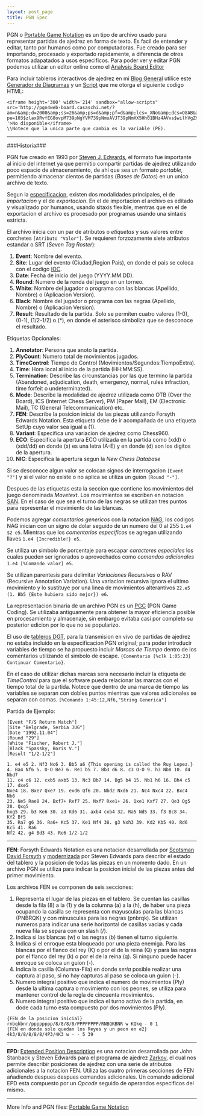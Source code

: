 ```yaml
---
layout: post_page
title: PGN Spec
---
```


PGN o [Portable Game Notation](https://en.wikipedia.org/wiki/Portable_Game_Notation) es un tipo de archivo usado para representar partidas de ajedrez en forma de texto. Es facil de entender y editar, tanto por humanos como por computadoras. Fue creado para ser importando, procesado y exportado rapidamente, a diferencia de otros formatos adapatados a usos especificos. Para poder ver y editar PGN podemos utilizar un editor online como el [Analysis Board Editor](https://www.chess.com/analysis-board-editor)

Para incluir tableros interactivos de ajedrez en mi [Blog General](thehearthofdev.x10.mx/Ajedrez/Ajedrez.html) utilice este [Generador de Diagramas](http://pgn4web-board.casaschi.net/board-generator.html) y un [Script](https://sourceforge.net/p/pgn4web/wiki/Index/) que me otorga el siguiente codigo HTML:

```
<iframe height='300' width='214' sandbox="allow-scripts" src='http://pgn4web-board.casaschi.net/?am=n&amp;d=2000&amp;ss=26&amp;ps=d&amp;pf=d&amp;lcs=_XNo&amp;dcs=O8AB&amp;bbcs=O8AB&amp;bscs=b&amp;hm=n&amp;hcs=r4fT&amp;bd=s&amp;cbcs=YeiP&amp;ctcs=$$$$&amp;hd=h&amp;md=t&amp;tm=13&amp;fmcs=$$$&amp;fccs=v71$&amp;hmcs=_XNo&amp;fms=11&amp;fcs=m&amp;cd=i&amp;bcs=____&amp;fp=0&amp;hl=f&amp;fh=320&amp;fw=214&amp;
pe=103$zlax9RvfEG8ovpM739pNgYVM739pNmuAVJT39pNmXX5Hh01BHz4AVvs$wilhVgZKNI$wila2$8x1pw$0zBfcizb$3QF7O_v0
'>No disponible</iframe>
\\Notece que la unica parte que cambia es la variable (PE).
```

***

###Historia###

PGN fue creado en 1993 por [Steven J. Edwards](https://chessprogramming.wikispaces.com/Steven+Edwards), el formato fue importante al inicio del internet ya que permitio compartir partidas de ajedrez utilizando poco espacio de almacenamiento, de ahí que sea un formato  *portable*, permitiendo almacenar cientos de partidas (*Bases de Datos*) en un unico archivo de texto.

Segun la [especificacion](http://www.saremba.de/chessgml/standards/pgn/pgn-complete.htm), existen dos modalidades principales, el de *importacion* y el de *exportacion*. En el de importacion el archivo es editado y visualizado por humanos, usando sitaxis flexible, mentras que en el de exportacion el archivo es procesado por programas usando una sintaxis estricta.

El archivo inicia con un par de atributos o *etiquetas* y sus valores entre corchetes `[Atributo "Valor"]`. Se requieren forzozamente siete atributos estandar o SRT (*Seven Tag Roster*):

1. **Event**: Nombre del evento.
2. **Site**: Lugar del evento (Ciudad,Region Pais), en donde el pais se coloca con el codigo [IOC](https://en.wikipedia.org/wiki/International_Olympic_Committee).
3. **Date**: Fecha de inicio del juego (YYYY.MM.DD).
4. **Round**: Numero de la ronda del juego en un torneo.
5. **White**: Nombre del jugador o programa con las blancas (Apellido, Nombre) o (Aplicacion Version).
6. **Black**: Nombre del jugador o programa con las negras (Apellido, Nombre) o (Aplicacion Version).
7. **Result**: Resultado de la partida. Solo se permiten cuatro valores (1-0), (0-1), (1/2-1/2) o (\*), en donde el asterisco simboliza que se desconoce el resultado.

Etiquetas Opcionales:

1. **Annotator**: Persona que anoto la partida.
2. **PlyCount**: Numero total de movimientos jugados.
3. **TimeControl**: Tiempo de Control (Movimientos/Segundos:TiempoExtra).
4. **Time**: Hora local al inicio de la partida (HH:MM:SS).
5. **Termination**: Describe las circunstancias por las que termino la partida (Abandoned, adjudication, death, emergency, normal, rules infraction, time forfeit o undeterminated).
6. **Mode**: Describe la modalidad de ajedrez utilizada como OTB (Over the Board), ICS (Internet Chess Server), PM (Paper Mail), EM (Electronic Mail), TC (General Telecommunication) etc.
7. **FEN**: Describe la posicion inicial de las piezas utilizando Forsyth Edwards Notation. Esta etiqueta debe de ir acompañada de una etiqueta SetUp cuyo valor sea igual a (1).
8. **Variant**: Especifica una variacion de ajedrez como Chess960.
9. **ECO**: Especifica la apertura ECO utilizada en la partida como (xdd) o (xdd/dd) en donde (x) es una letra (A-E) y en donde (d) son los digitos de la apertura.
10. **NIC**: Especifica la apertura segun la *New Chess Database*

Si se desconoce algun valor se colocan signos de interrogacion `[Event "?"]` y si el valor no existe o no aplica se utiliza un guion `[Round "-"]`.

Despues de las etiquetas esta la seccion que contiene los movimientos del juego denominada *Movetext*. Los movimientos se escriben en notacion [SAN](https://en.wikipedia.org/wiki/Algebraic_notation_(chess)). En el caso de que sea el turno de las negras se utilizan tres puntos para representar el movimiento de las blancas.

Podemos agregar *comentarios genericos* con la notacion [NAG](https://en.wikipedia.org/wiki/Numeric_Annotation_Glyphs), los codigos NAG inician con un signo de dolar seguido de un numero del 0 al 255 `1.e4 $2 e5`. Mientras que los *comentarios especificos* se agregan utilizando llaves `1.e4 {Incredible!} e5`.

Se utiliza un simbolo de porcentaje para escapar *caracteres especiales* los cuales pueden ser ignorados o aprovechados como *comandos adicionales* `1.e4 [%Comando valor] e5`.

Se utilizan parentesis para delimitar *Variaciones Recursivas* o RAV (Recursive Annotation Variation). Una variacion recursiva ignora el ultimo movimiento y lo sustituye por una linea de movimientos alterantivos `22.e5 (1. Bb5 {Este hubiera sido mejor}) e6`. 

La representacion binaria de un archivo PGN es un [PGC](http://pgn2pgc.sourceforge.net/) (PGN Game Coding). Se utilizaba antiguamente para obtener la mayor eficiencia posible en procesamiento y almacenaje, sin embargo evitaba casi por completo su posterior edicion por lo que no se popularizo.

El uso de [tableros DGT](http://www.digitalgametechnology.com/index.php/products/electronic-boards), para la transmision en vivo de partidas de ajedrez no estaba incluido en la especificacion PGN original; para poder introducir variables de tiempo se ha propuesto incluir *Marcas de Tiempo* dentro de los comentarios utilizando el simbolo de escape. ` {Comentario [%clk 1:05:23] Continuar Comentario} `.

En el caso de utilizar dichas marcas sera necesario incluir la etiqueta de *TimeControl* para que el software pueda relacionar las marcas con el tiempo total de la partida. Notece que dentro de una marca de tiempo las variables se separan con dobles puntos mientras que valores adicionales se separan con comas. `[%Comando 1:45:12,Nf6,"String Generica"]`

Partida de Ejemplo:

```
[Event "F/S Return Match"]
[Site "Belgrade, Serbia JUG"]
[Date "1992.11.04"]
[Round "29"]
[White "Fischer, Robert J."]
[Black "Spassky, Boris V."]
[Result "1/2-1/2"]

1. e4 e5 2. Nf3 Nc6 3. Bb5 a6 {This opening is called the Ruy Lopez.}
4. Ba4 Nf6 5. O-O Be7 6. Re1 b5 7. Bb3 d6 8. c3 O-O 9. h3 Nb8 10. d4 Nbd7
11. c4 c6 12. cxb5 axb5 13. Nc3 Bb7 14. Bg5 b4 15. Nb1 h6 16. Bh4 c5 17. dxe5
Nxe4 18. Bxe7 Qxe7 19. exd6 Qf6 20. Nbd2 Nxd6 21. Nc4 Nxc4 22. Bxc4 Nb6
23. Ne5 Rae8 24. Bxf7+ Rxf7 25. Nxf7 Rxe1+ 26. Qxe1 Kxf7 27. Qe3 Qg5 28. Qxg5
hxg5 29. b3 Ke6 30. a3 Kd6 31. axb4 cxb4 32. Ra5 Nd5 33. f3 Bc8 34. Kf2 Bf5
35. Ra7 g6 36. Ra6+ Kc5 37. Ke1 Nf4 38. g3 Nxh3 39. Kd2 Kb5 40. Rd6 Kc5 41. Ra6
Nf2 42. g4 Bd3 43. Re6 1/2-1/2
```

***

**FEN**: Forsyth Edwards Notation es una notacion desarrollada por [Scotsman David Forsyth](https://en.wikipedia.org/wiki/David_Forsyth_(chess_player)) y [modernizada](https://sourceforge.net/projects/sankit/) por Steven Edwards para describr el estado del tablero y la posicion de todas las piezas en un momento dado. En un archivo PGN se utiliza para indicar la posicion inicial de las piezas antes del primer movimiento.

Los archivos FEN se componen de seis secciones:

1. Representa el lugar de las piezas en el tablero. Se cuentan las casillas desde la fila (8) a la (1) y de la columna (a) a la (h), de haber una pieza ocupando la casilla se representa con mayusculas para las blancas (PNBRQK) y con minusculas para las negras (pnbrqk). Se utilizan numeros para indicar una serie horizontal de casillas vacias y cada nueva fila se separa con un slash (/).
2. Indica si las blancas (w) o las negras (b) tienen el turno siguiente.
3. Indica si el enroque esta bloqueado por una pieza enemiga. Para las blancas por el flanco del rey (K) o por el de la reina (Q) y para las negras por el flanco del rey (k) o por el de la reina (q). Si ninguno puede hacer enroque se coloca un guion (-).
4. Indica la casilla (Columna-Fila) en donde *seria* posible realizar una captura al paso, si no hay capturas al paso se coloca un guion (-).
5. Numero integral positivo que indica el numero de movimientos (Ply) desde la ultima captura o movimiento con los peones, se utiliza para mantener control de la regla de cincuenta movimientos.
6. Numero integral positivo que indica el turno activo de la partida, en dode cada turno esta compuesto por dos movimientos (Ply).

```
{FEN de la posicion inicial}
rnbqkbnr/pppppppp/8/8/8/8/PPPPPPPP/RNBQKBNR w KQkq - 0 1
{FEN en donde solo quedan los Reyes y un peon en e2}
4k3/8/8/8/8/8/4P3/4K3 w - - 5 39
```

***

**EPD**: [Extended Position Description](http://jchecs.free.fr/pdf/EPDSpecification.pdf) es una notacion desarrollada por John Stanback y Steven Edwards para el programa de ajedrez [Zarkov](https://chessprogramming.wikispaces.com/Zarkov), el cual nos permite describir posiciones de ajedrez con una serie de atributos adicionales a la notacion FEN. Utiliza las cuatro primeras secciones de FEN añadiendo despues despues comandos adicionales. Un comando adicional EPD esta compuesto por un *Opcode* seguido de operandos especificos del mismo.

***

More Info and PGN files: [Portable Game Notation](http://portablegamenotation.com/Description.html)
